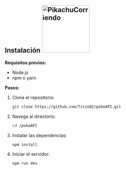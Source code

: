## Instalación <img src="https://github.com/user-attachments/assets/036fb7ba-b2c5-47d9-8671-c7659fc577f3" alt="PikachuCorriendo" style="width: 150px; height: auto;"/>

**Requisitos previos:**
-   Node.js               
-   npm o yarn

**Pasos:**

1. Clona el repositorio:
    ```bash
    git clone https://github.com/Titin02/pokeAPI.git
    ```
2. Navega al directorio:
    ```bash
    cd /pokeAPI
    ```
3. Instalar las dependencias:
   ```bash
   npm install
   ```
4. Iniciar el servidor:
   ```bash
   npm run dev
   ```
